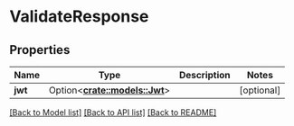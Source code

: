 # ValidateResponse

## Properties

Name | Type | Description | Notes
------------ | ------------- | ------------- | -------------
**jwt** | Option<[**crate::models::Jwt**](JWT.md)> |  | [optional]

[[Back to Model list]](../README.md#documentation-for-models) [[Back to API list]](../README.md#documentation-for-api-endpoints) [[Back to README]](../README.md)


